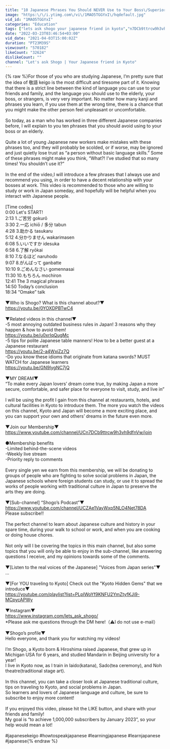 ```yaml
---
title: "10 Japanese Phrases You Should NEVER Use to Your Boss\/Superior | Must-see to Avoid Misused KEIGO"
image: "https:\/\/i.ytimg.com\/vi\/1MAO5TGGYxI\/hqdefault.jpg"
vid_id: "1MAO5TGGYxI"
categories: "Education"
tags: ["lets ask shogo your japanese friend in kyoto","n7DCb9ttrcw9h3vh9dfnVw","UCn7DCb9ttrcw9h3vh9dfnVw"]
date: "2022-03-23T03:46:54+03:00"
vid_date: "2021-04-03T15:00:02Z"
duration: "PT23M39S"
viewcount: "570182"
likeCount: "32624"
dislikeCount: ""
channel: "Let's ask Shogo | Your Japanese friend in Kyoto"
---
```

{% raw %}For those of you who are studying Japanese, I’m pretty sure that the idea of 敬語 keigo is the most difficult and tiresome part of it. Knowing that there is a strict line between the kind of language you can use to your friends and family, and the language you should use to the elderly, your boss, or strangers, is very very important. No matter how many kanji and phrases you learn, if you use them at the wrong time, there is a chance that you might make the other person feel unpleasant or uncomfortable.<br /><br />So today, as a man who has worked in three different Japanese companies before, I will explain to you ten phrases that you should avoid using to your boss or an elderly.<br /><br />Quite a lot of young Japanese new workers make mistakes with these phrases too, and they will probably be scolded, or if worse, may be ignored and just quietly lose trust as “a person without basic language skills.” Some of these phrases might make you think, “What?! I’ve studied that so many times! You shouldn’t use it?”<br /><br />In the end of the video,I will introduce a few phrases that I always use and recommend you using, in order to have a decent relationship with your bosses at work. This video is recommended to those who are willing to study or work in Japan someday, and hopefully will be helpful when you interact with Japanese people.<br /><br />[Time codes]<br />0:00 Let's START!<br />2:13 1.ご苦労 gokurō<br />3:30 2.一応 ichiō / 多分 tabun<br />4:28 3.助かる tasukaru<br />5:12 4.分かりません wakarimasen<br />6:08 5.いいですか idesuka<br />6:58 6.了解 ryōkai<br />8:10 7.なるほど naruhodo<br />9:07 8.がんばって ganbatte<br />10:10 9.ごめんなさい gomennasai<br />11:30 10.もちろん mochiron<br />12:41 The 3 magical phrases<br />14:50 Today’s conclusion<br />18:34 “Omake” talk<br /><br />▼Who is Shogo? What is this channel about?▼<br /><a rel="nofollow" target="blank" href="https://youtu.be/0YOXDPBTwC4">https://youtu.be/0YOXDPBTwC4</a><br /><br />▼Related videos in this channel▼<br />-5 most annoying outdated business rules in Japan! 3 reasons why they happen &amp; how to avoid them!<br /><a rel="nofollow" target="blank" href="https://youtu.be/u0xrIqQugMc">https://youtu.be/u0xrIqQugMc</a><br />-5 tips for polite Japanese table manners! How to be a better guest at a Japanese restaurant<br /><a rel="nofollow" target="blank" href="https://youtu.be/2-a4WxiZz7Q">https://youtu.be/2-a4WxiZz7Q</a><br />-Do you know these idioms that originate from katana swords? MUST WATCH for Japanese learners<br /><a rel="nofollow" target="blank" href="https://youtu.be/GN9IygNC7jQ">https://youtu.be/GN9IygNC7jQ</a><br /><br />▼MY DREAM▼<br />“To make every Japan lovers’ dream come true, by making Japan a more secure, comfortable, and safer place for everyone to visit, study, and live in”<br /><br />I will be using the profit I gain from this channel at restaurants, hotels, and cultural facilities in Kyoto to introduce them. The more you watch the videos on this channel, Kyoto and Japan will become a more exciting place, and you can support your own and others’ dreams in the future even more.<br /><br />▼Join our Membership▼<br /><a rel="nofollow" target="blank" href="https://www.youtube.com/channel/UCn7DCb9ttrcw9h3vh9dfnVw/join">https://www.youtube.com/channel/UCn7DCb9ttrcw9h3vh9dfnVw/join</a><br /><br />●Membership benefits<br />-Limited behind-the-scene videos<br />-Weekly live stream<br />-Priority reply to comments<br /><br />Every single yen we earn from this membership, we will be donating to groups of people who are fighting to solve social problems in Japan, the Japanese schools where foreign students can study, or use it to spread the works of people working with traditional culture in Japan to preserve the arts they are doing.<br /><br />▼[Sub-channel] “Shogo’s Podcast”▼<br /><a rel="nofollow" target="blank" href="https://www.youtube.com/channel/UCZAe1VayWxp5NLO4Net78DA">https://www.youtube.com/channel/UCZAe1VayWxp5NLO4Net78DA</a><br />Please subscribe!!<br /><br />The perfect channel to learn about Japanese culture and history in your spare time, during your walk to school or work, and when you are cooking or doing house chores.<br /><br />Not only will I be covering the topics in this main channel, but also some topics that you will only be able to enjoy in the sub-channel, like answering questions I receive, and my opinions towards some of the comments.<br /><br />▼[Listen to the real voices of the Japanese] &quot;Voices from Japan series&quot;▼<br />…<br /><br />▼[For YOU traveling to Kyoto] Check out the &quot;Kyoto Hidden Gems&quot; that we introduce▼<br /><a rel="nofollow" target="blank" href="https://youtube.com/playlist?list=PLpIWoYf9KNFU2YmZtyfKJi9-MCpycAPWy">https://youtube.com/playlist?list=PLpIWoYf9KNFU2YmZtyfKJi9-MCpycAPWy</a><br /><br />▼Instagram▼<br /><a rel="nofollow" target="blank" href="https://www.instagram.com/lets_ask_shogo/">https://www.instagram.com/lets_ask_shogo/</a><br />*Please ask me questions through the DM here!（⚠️I do not use e-mail）<br /><br />▼Shogo’s profile▼<br />Hello everyone, and thank you for watching my videos!<br /><br />I’m Shogo, a Kyoto born &amp; Hiroshima raised Japanese, that grew up in Michigan USA for 6 years, and studied Mandarin in Beijing university for a year!<br />I live in Kyoto now, as I train in Iaido(katana), Sado(tea ceremony), and Noh theatre(traditional stage art).<br /><br />In this channel, you can take a closer look at Japanese traditional culture, tips on traveling to Kyoto, and social problems in Japan.<br />So learners and lovers of Japanese language and culture, be sure to subscribe to enjoy more content!<br /><br />If you enjoyed this video, please hit the LIKE button, and share with your friends and family!<br />My goal is “to achieve 1,000,000 subscribers by January 2023”, so your help would mean a lot!<br /><br />#japanesekeigo #howtospeakjapanese #learningjapanese #learnjapanese #japanese{% endraw %}
